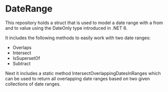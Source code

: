 # DateRange

This repository holds a struct that is used to model a date range with a from and to value using the DateOnly type introduced in .NET 6.

It includes the following methods to easily work with two date ranges:
- Overlaps
- Intersect
- IsSupersetOf
- Subtract

Next it includes a static method IntersectOverlappingDatesInRanges which can be used to return all overlapping date ranges based on two given collections of date ranges.
